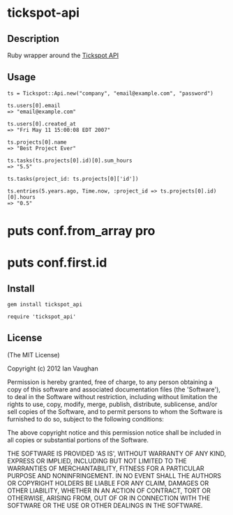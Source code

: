 tickspot-api
============

Description
-----------

Ruby wrapper around the [Tickspot API](http://tickspot.com/api)



Usage
-----

    ts = Tickspot::Api.new("company", "email@example.com", "password")

    ts.users[0].email
    => "email@example.com"

    ts.users[0].created_at
    => "Fri May 11 15:00:08 EDT 2007"

    ts.projects[0].name
    => "Best Project Ever"

    ts.tasks(ts.projects[0].id)[0].sum_hours
    => "5.5"

    ts.tasks(project_id: ts.projects[0]['id'])

    ts.entries(5.years.ago, Time.now, :project_id => ts.projects[0].id)[0].hours
    => "0.5"


# puts conf.from_array pro
# puts conf.first.id


Install
-------

    gem install tickspot_api

    require 'tickspot_api'


License
-------

(The MIT License)

Copyright (c) 2012 Ian Vaughan

Permission is hereby granted, free of charge, to any person obtaining
a copy of this software and associated documentation files (the
'Software'), to deal in the Software without restriction, including
without limitation the rights to use, copy, modify, merge, publish,
distribute, sublicense, and/or sell copies of the Software, and to
permit persons to whom the Software is furnished to do so, subject to
the following conditions:

The above copyright notice and this permission notice shall be
included in all copies or substantial portions of the Software.

THE SOFTWARE IS PROVIDED 'AS IS', WITHOUT WARRANTY OF ANY KIND,
EXPRESS OR IMPLIED, INCLUDING BUT NOT LIMITED TO THE WARRANTIES OF
MERCHANTABILITY, FITNESS FOR A PARTICULAR PURPOSE AND NONINFRINGEMENT.
IN NO EVENT SHALL THE AUTHORS OR COPYRIGHT HOLDERS BE LIABLE FOR ANY
CLAIM, DAMAGES OR OTHER LIABILITY, WHETHER IN AN ACTION OF CONTRACT,
TORT OR OTHERWISE, ARISING FROM, OUT OF OR IN CONNECTION WITH THE
SOFTWARE OR THE USE OR OTHER DEALINGS IN THE SOFTWARE.
